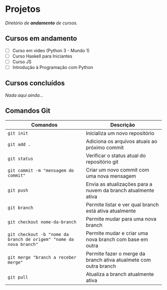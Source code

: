 # Projetos

*Diretório de **andamento** de cursos.*

## Cursos em andamento

- [ ] Curso em vídeo (Python 3 - Mundo 1)
- [ ] Curso Haskell para Iniciantes
- [ ] Curso JS
- [ ] Introdução à Programação com Python

## Cursos concluídos

*Nada aqui ainda...*

## Comandos Git

| Comandos | Descrição |
| -------- | --------- |
| `git init` | Inicializa um novo repositório |
| `git add .` | Adiciona os arquivos atuais ao próximo commit |
| `git status` | Verificar o status atual do repositório git |
| `git commit -m "mensagem do commit"` | Criar um novo commit com uma nova mensagem |
| `git push` | Envia as atualizações para a nuvem da branch atualmente ativa |
| `git branch` | Permite listar e ver qual branch está ativa atualmente |
| `git checkout nome-da-branch` | Permite mudar para uma nova branch |
| `git checkout -b "nome da branch de origem" "nome da nova branch"` | Permite mudar e criar uma nova branch com base em outra |
| `git merge "branch a receber merge"` | Permite fazer o merge da branch ativa atualmete com outra branch |
| `git pull` | Atualiza a branch atualmente ativa |


